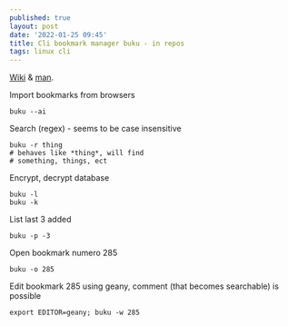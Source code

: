 ```yaml
---
published: true
layout: post
date: '2022-01-25 09:45'
title: Cli bookmark manager buku - in repos
tags: linux cli
---
```

[Wiki](https://github.com/jarun/buku/wiki/System-integration) & [man](/buku.htm).

Import bookmarks from browsers

    buku --ai

Search (regex) - seems to be case insensitive

    buku -r thing
    # behaves like *thing*, will find
    # something, things, ect
    
Encrypt, decrypt database

    buku -l
    buku -k
    
List last 3 added

    buku -p -3
    
Open bookmark numero 285

    buku -o 285
    
Edit bookmark 285 using geany, comment (that becomes searchable) is possible

    export EDITOR=geany; buku -w 285
